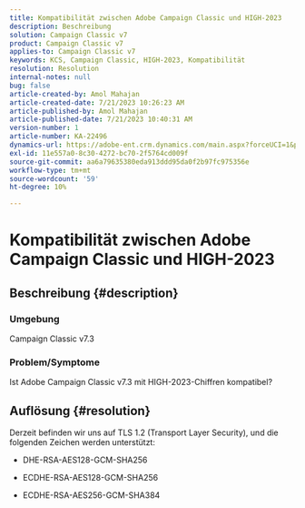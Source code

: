 ```yaml
---
title: Kompatibilität zwischen Adobe Campaign Classic und HIGH-2023
description: Beschreibung
solution: Campaign Classic v7
product: Campaign Classic v7
applies-to: Campaign Classic v7
keywords: KCS, Campaign Classic, HIGH-2023, Kompatibilität
resolution: Resolution
internal-notes: null
bug: false
article-created-by: Amol Mahajan
article-created-date: 7/21/2023 10:26:23 AM
article-published-by: Amol Mahajan
article-published-date: 7/21/2023 10:40:31 AM
version-number: 1
article-number: KA-22496
dynamics-url: https://adobe-ent.crm.dynamics.com/main.aspx?forceUCI=1&pagetype=entityrecord&etn=knowledgearticle&id=ab53f507-b127-ee11-9966-6045bd0067ea
exl-id: 11e557a0-8c30-4272-bc70-2f5764cd009f
source-git-commit: aa6a79635380eda913ddd95da0f2b97fc975356e
workflow-type: tm+mt
source-wordcount: '59'
ht-degree: 10%

---
```


# Kompatibilität zwischen Adobe Campaign Classic und HIGH-2023

## Beschreibung {#description}


### <b>Umgebung</b>

Campaign Classic v7.3



### <b>Problem/Symptome</b>

Ist Adobe Campaign Classic v7.3 mit HIGH-2023-Chiffren kompatibel?


## Auflösung {#resolution}

Derzeit befinden wir uns auf TLS 1.2 (Transport Layer Security), und die folgenden Zeichen werden unterstützt:<br>
- DHE-RSA-AES128-GCM-SHA256


- ECDHE-RSA-AES128-GCM-SHA256


- ECDHE-RSA-AES256-GCM-SHA384
